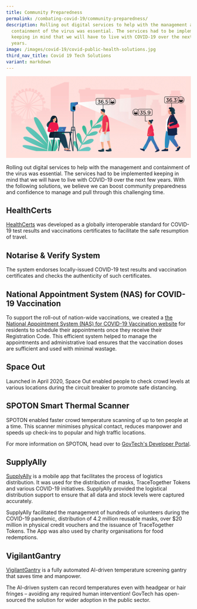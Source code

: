 ```yaml
---
title: Community Preparedness
permalink: /combating-covid-19/community-preparedness/
description: Rolling out digital services to help with the management and
  containment of the virus was essential. The services had to be implemented
  keeping in mind that we will have to live with COVID-19 over the next few
  years.
image: /images/covid-19/covid-public-health-solutions.jpg
third_nav_title: Covid 19 Tech Solutions
variant: markdown
---
```

![Community Preparedness](/images/covid-19/covid-public-health-solutions.jpg)

Rolling out digital services to help with the management and containment of the virus was essential. The services had to be implemented keeping in mind that we will have to live with COVID-19 over the next few years. With the following solutions, we believe we can boost community preparedness and confidence to manage and pull through this challenging time.

## HealthCerts

[HealthCerts](https://www.healthcerts.gov.sg/) was developed as a globally interoperable standard for COVID-19 test results and vaccinations certificates to facilitate the safe resumption of travel.

## Notarise & Verify System

The system endorses locally-issued COVID-19 test results and vaccination certificates and checks the authenticity of such certificates.

## National Appointment System (NAS) for COVID-19 Vaccination

To support the roll-out of nation-wide vaccinations, we created a [the National Appointment System (NAS) for COVID-19 Vaccination website](https://appointment.vaccine.gov.sg/) for residents to schedule their appointments once they receive their Registration Code. This efficient system helped to manage the appointments and administrative load ensures that the vaccination doses are sufficient and used with minimal wastage.

## Space Out

Launched in April 2020, Space Out enabled people to check crowd levels at various locations during the circuit breaker to promote safe distancing.

## SPOTON Smart Thermal Scanner

SPOTON enabled faster crowd temperature scanning of up to ten people at a time. This scanner minimises physical contact, reduces manpower and speeds up check-ins to popular and high traffic locations.

For more information on SPOTON, head over to [GovTech's Developer Portal](https://www.developer.tech.gov.sg/technologies/sensor-platforms-and-internet-of-things/spoton).

## SupplyAlly

[SupplyAlly](https://www.supplyally.gov.sg/) is a mobile app that facilitates the process of logistics distribution. It was used for the distribution of masks, TraceTogether Tokens and various COVID-19 initiatives. SupplyAlly provided the logistical distribution support to ensure that all data and stock levels were captured accurately.

SupplyAlly facilitated the management of hundreds of volunteers during the COVID-19 pandemic, distribution of 4.2 million reusable masks, over $20 million in physical credit vouchers and the issuance of TraceTogether Tokens. The App was also used by charity organisations for food redemptions. 

## VigilantGantry

[VigilantGantry](https://www.youtube.com/watch?v=4quAADmKs40) is a fully automated AI-driven temperature screening gantry that saves time and manpower.

The AI-driven system can record temperatures even with headgear or hair fringes – avoiding any required human intervention! GovTech has open-sourced the solution for wider adoption in the public sector.